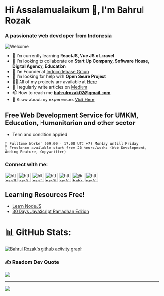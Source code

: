 <h1 align="left">Hi Assalamualaikum 👋, I'm Bahrul Rozak</h1>
<h3 align="left">A passionate web developer from Indonesia</h3>

![Welcome](https://i.pinimg.com/originals/72/3f/e9/723fe9bf86184230f7286634f3b74543.gif) 

- 🌱 I’m currently learning **ReactJS, Vue JS x Laravel**
- 👯 I’m looking to collaborate on **Start Up Company, Software House, Digital Agency, Education**
- 📍  I'm Founder at [Indocodebase Group](https://www.facebook.com/profile.php?id=100091639085916)
- 🤝 I’m looking for help with **Open Soure Project**
- 👨‍💻 All of my projects are available at [Here](https://bahrul-rozak.github.io/Zak-Portfolio/)
- 📝 I regularly write articles on [Medium](https://medium.com/@bahrulrozak)
- 📫 How to reach me **bahrulrozak02@gmail.com**
- 📄 Know about my experiences [Visit Here](https://my.indeed.com/p/bahrulr-ed2htea)

## Free Web Development Service for UMKM, Education, Humanitarian and other sector 
- Term and condition applied

```
🚧 Fulltime Worker (09.00 - 17.00 UTC +7) Monday untill Friday
🥦 Freelance available start from 28 hours/weeks (Web Development, Adding Feature, Copywritter)
```

<h3 align="left">Connect with me:</h3>
<p align="left">
<a href="https://linkedin.com/in/bahrul-rozak" target="blank"><img align="center" src="https://raw.githubusercontent.com/rahuldkjain/github-profile-readme-generator/master/src/images/icons/Social/linked-in-alt.svg" alt="https://linkedin.com/in/bahrul-rozak" height="30" width="40" /></a>
<a href="https://stackoverflow.com/users/20835639/bahrul-rozak" target="blank"><img align="center" src="https://raw.githubusercontent.com/rahuldkjain/github-profile-readme-generator/master/src/images/icons/Social/stack-overflow.svg" alt="https://stackoverflow.com/users/20835639/bahrul-rozak" height="30" width="40" /></a>
<a href="https://www.facebook.com/people/bahrul-rozak/100089773847661/" target="blank"><img align="center" src="https://raw.githubusercontent.com/rahuldkjain/github-profile-readme-generator/master/src/images/icons/Social/facebook.svg" alt="https://www.facebook.com/people/bahrul-rozak/100089773847661/" height="30" width="40" /></a>
<a href="https://instagram.com/rozak.dexamethasone" target="blank"><img align="center" src="https://raw.githubusercontent.com/rahuldkjain/github-profile-readme-generator/master/src/images/icons/Social/instagram.svg" alt="https://instagram.com/rozak.dexamethasone" height="30" width="40" /></a>
<a href="https://dribbble.com/rozak13/collections" target="blank"><img align="center" src="https://raw.githubusercontent.com/rahuldkjain/github-profile-readme-generator/master/src/images/icons/Social/dribbble.svg" alt="https://dribbble.com/rozak13/collections" height="30" width="40" /></a>
<a href="https://medium.com/@bahrulrozak" target="blank"><img align="center" src="https://raw.githubusercontent.com/rahuldkjain/github-profile-readme-generator/master/src/images/icons/Social/medium.svg" alt="@bahrulrozak" height="30" width="40" /></a>
<a href="https://www.youtube.com/@bahrulrozak078" target="blank"><img align="center" src="https://raw.githubusercontent.com/rahuldkjain/github-profile-readme-generator/master/src/images/icons/Social/youtube.svg" alt="https://www.youtube.com/@bahrulrozak078" height="30" width="40" /></a>
</p>

## Learning Resources Free!
- [Learn NodeJS](https://github.com/Bahrul-Rozak/Belajar-Node-JS)
- [30 Days JavaScript Ramadhan Edition](https://github.com/Bahrul-Rozak/30-Hari-JavaScript-Ramadhan-Edition)

# 📊 GitHub Stats:
[![Bahrul Rozak's github activity graph](https://github-readme-activity-graph.cyclic.app/graph?username=Bahrul-Rozak&theme=dracula)](https://github.com/Bahrul-Rozak)

### ✍️ Random Dev Quote
![](https://quotes-github-readme.vercel.app/api?type=horizontal&theme=tokyonight)

---
[![](https://visitcount.itsvg.in/api?id=Bahrul-Rozak&icon=0&color=0)](https://visitcount.itsvg.in)

<!-- Proudly created with GPRM ( https://gprm.itsvg.in ) -->
